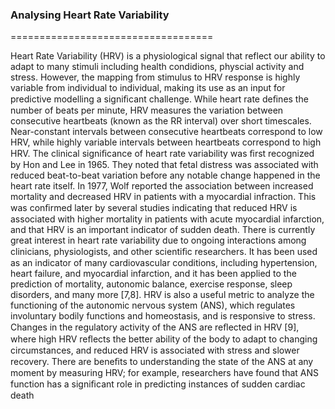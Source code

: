 ### Analysing Heart Rate Variability
===================================

Heart Rate Variability (HRV) is a physiological signal that reflect our ability to adapt to many stimuli including health condidions, physcial activity and stress. However, the mapping from stimulus to HRV response is highly variable from individual to individual, making its use as an input for predictive modelling a signiﬁcant challenge. While heart rate deﬁnes the number of beats per minute, HRV measures the variation between consecutive heartbeats (known as the RR interval) over short timescales. Near-constant intervals between consecutive heartbeats correspond to low HRV, while highly variable intervals between heartbeats correspond to high HRV. The clinical signiﬁcance of heart rate variability was ﬁrst recognized by Hon and Lee in 1965. They noted that fetal distress was associated with reduced beat-to-beat variation before any notable change happened in the heart rate itself. In 1977, Wolf reported the association between increased mortality and decreased HRV in patients with a myocardial infraction. This was conﬁrmed later by several studies indicating that reduced HRV is associated with higher mortality in patients with acute myocardial infarction, and that HRV is an important indicator of sudden death. There is currently great interest in heart rate variability due to ongoing interactions among clinicians, physiologists, and other scientiﬁc researchers. It has been used as an indicator of many cardiovascular conditions, including hypertension, heart failure, and myocardial infarction, and it has been applied to the prediction of mortality, autonomic balance, exercise response, sleep disorders, and many more [7,8]. HRV is also a useful metric to analyze the functioning of the autonomic nervous system (ANS), which regulates involuntary bodily functions and homeostasis, and is responsive to stress. Changes in the regulatory activity of the ANS are reﬂected in HRV [9], where high HRV reﬂects the better ability of the body to adapt to changing circumstances, and reduced HRV is associated with stress and slower recovery. There are beneﬁts to understanding the state of the ANS at any moment by measuring HRV; for example, researchers have found that ANS function has a signiﬁcant role in predicting instances of sudden cardiac death 

 	